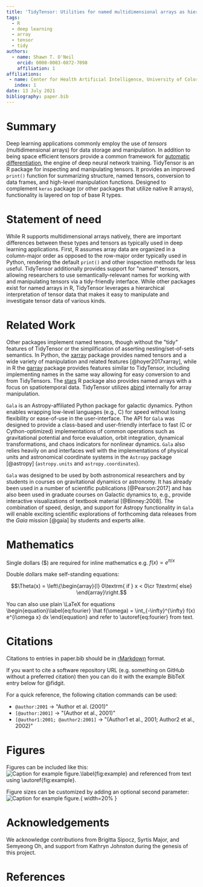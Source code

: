 ```yaml
---
title: 'TidyTensor: Utilities for named multidimensional arrays as hierarchical structures'
tags:
  - R
  - deep learning
  - array
  - tensor
  - tidy
authors:
  - name: Shawn T. O'Neil
    orcid: 0000-0003-0872-7098
    affiliation: 1
affiliations:
 - name: Center for Health Artificial Intelligence, University of Colorado Anschutz Medical Campus
   index: 1
date: 13 July 2021
bibliography: paper.bib
---
```


# Summary

Deep learning applications commonly employ the use of *tensors* (multidimensional arrays) for data storage and manipulation. In addition to being space efficient tensors provide a common framework for [automatic differentiation](https://en.wikipedia.org/wiki/Automatic_differentiation), the engine of deep neural network training. TidyTensor is an R package for inspecting and manipulating tensors. It provides an improved `print()` function for summarizing structure, named tensors, conversion to data frames, and high-level manipulation functions. Designed to complement `keras` package (or other packages that utilize native R arrays), functionality is layered on top of base R types.


# Statement of need

While R supports multidimensional arrays natively, there are important differences between these types and tensors as typically used in deep learning applications. First, R assumes array data are organized in a column-major order as opposed to the row-major order typically used in Python, rendering the default `print()` and other inspection methods far less useful. TidyTensor additionally provides support for "named" tensors, allowing researchers to use semantically-relevant names for working with and manipulating tensors via a tidy-friendly interface. While other packages exist for named arrays in R, TidyTensor leverages a hierarchical interpretation of tensor data that makes it easy to manipulate and investigate tensor data of various kinds. 


# Related Work

Other packages implement named tensors, though without the "tidy" features of TidyTensor or the simplification of asserting nesting/set-of-sets semantics. In Python, the [xarray]() package provides named tensors and a wide variety of manipulation and related features [@hoyer2017xarray], while in R the [garray](https://cran.r-project.org/web/packages/garray/garray.pdf) package provides features similar to TidyTensor, including implementing names in the same way allowing for easy conversion to and from TidyTensors. The [stars](https://r-spatial.github.io/stars/) R package also provides named arrays with a focus on spatiotemporal data. TidyTensor utilizes [abind](https://cran.r-project.org/web/packages/abind/index.html) internally for array manipulation.  

`Gala` is an Astropy-affiliated Python package for galactic dynamics. Python
enables wrapping low-level languages (e.g., C) for speed without losing
flexibility or ease-of-use in the user-interface. The API for `Gala` was
designed to provide a class-based and user-friendly interface to fast (C or
Cython-optimized) implementations of common operations such as gravitational
potential and force evaluation, orbit integration, dynamical transformations,
and chaos indicators for nonlinear dynamics. `Gala` also relies heavily on and
interfaces well with the implementations of physical units and astronomical
coordinate systems in the `Astropy` package [@astropy] (`astropy.units` and
`astropy.coordinates`).

`Gala` was designed to be used by both astronomical researchers and by
students in courses on gravitational dynamics or astronomy. It has already been
used in a number of scientific publications [@Pearson:2017] and has also been
used in graduate courses on Galactic dynamics to, e.g., provide interactive
visualizations of textbook material [@Binney:2008]. The combination of speed,
design, and support for Astropy functionality in `Gala` will enable exciting
scientific explorations of forthcoming data releases from the *Gaia* mission
[@gaia] by students and experts alike.

# Mathematics

Single dollars ($) are required for inline mathematics e.g. $f(x) = e^{\pi/x}$

Double dollars make self-standing equations:

$$\Theta(x) = \left\{\begin{array}{l}
0\textrm{ if } x < 0\cr
1\textrm{ else}
\end{array}\right.$$

You can also use plain \LaTeX for equations
\begin{equation}\label{eq:fourier}
\hat f(\omega) = \int_{-\infty}^{\infty} f(x) e^{i\omega x} dx
\end{equation}
and refer to \autoref{eq:fourier} from text.

# Citations

Citations to entries in paper.bib should be in
[rMarkdown](http://rmarkdown.rstudio.com/authoring_bibliographies_and_citations.html)
format.

If you want to cite a software repository URL (e.g. something on GitHub without a preferred
citation) then you can do it with the example BibTeX entry below for @fidgit.

For a quick reference, the following citation commands can be used:
- `@author:2001`  ->  "Author et al. (2001)"
- `[@author:2001]` -> "(Author et al., 2001)"
- `[@author1:2001; @author2:2001]` -> "(Author1 et al., 2001; Author2 et al., 2002)"

# Figures

Figures can be included like this:
![Caption for example figure.\label{fig:example}](figure.png)
and referenced from text using \autoref{fig:example}.

Figure sizes can be customized by adding an optional second parameter:
![Caption for example figure.](figure.png){ width=20% }

# Acknowledgements

We acknowledge contributions from Brigitta Sipocz, Syrtis Major, and Semyeong
Oh, and support from Kathryn Johnston during the genesis of this project.

# References
